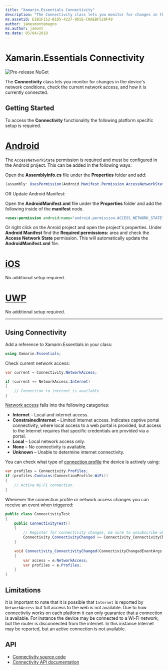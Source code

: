 ```yaml
---
title: "Xamarin.Essentials Connectivity"
description: "The Connectivity class lets you monitor for changes in the device's network conditions, check the current network access, and how it is currently connected."
ms.assetid: E1B1F152-B1D5-4227-965E-C0AEBF528F49
author: jamesmontemagno
ms.author: jamont
ms.date: 05/04/2018
---
```

# Xamarin.Essentials Connectivity

![Pre-release NuGet](~/media/shared/pre-release.png)

The **Connectivity** class lets you monitor for changes in the device's network conditions, check the current network access, and how it is currently connected.

## Getting Started

To access the **Connectivity** functionality the following platform specific setup is required.

# [Android](#tab/android)

The `AccessNetworkState` permission is required and must be configured in the Android project. This can be added in the following ways:

Open the **AssemblyInfo.cs** file under the **Properties** folder and add:

```csharp
[assembly: UsesPermission(Android.Manifest.Permission.AccessNetworkState)]
```

OR Update Android Manifest:

Open the **AndroidManifest.xml** file under the **Properties** folder and add the following inside of the **manifest** node.

```xml
<uses-permission android:name="android.permission.ACCESS_NETWORK_STATE" />
```

Or right click on the Anroid project and open the project's properties. Under **Android Manifest** find the **Required permissions:** area and check the **Access Network State** permission. This will automatically update the **AndroidManifest.xml** file.

# [iOS](#tab/ios)

No additional setup required.

# [UWP](#tab/uwp)

No additional setup required.

-----

## Using Connectivity

Add a reference to Xamarin.Essentials in your class:

```csharp
using Xamarin.Essentials;
```

Check current network access:

```csharp
var current = Connectivity.NetworkAccess;

if (current == NetworkAccess.Internet)
{
    // Connection to internet is available
}
```

[Network access](xref:Xamarin.Essentials.NetworkAccess) falls into the following categories:

* **Internet** – Local and internet access.
* **ConstrainedInternet** – Limited internet access. Indicates captive portal connectivity, where local access to a web portal is provided, but access to the Internet requires that specific credentials are provided via a portal.
* **Local** – Local network access only.
* **None** – No connectivity is available.
* **Unknown** – Unable to determine internet connectivity.

You can check what type of [connection profile](xref:Xamarin.Essentials.ConnectionProfile) the device is actively using:

```csharp
var profiles = Connectivity.Profiles;
if (profiles.Contains(ConnectionProfile.WiFi))
{
    // Active Wi-Fi connection.
}
```

Whenever the connection profile or network access changes you can receive an event when triggered:

```csharp
public class ConnectivityTest
{
    public ConnectivityTest()
    {
        // Register for connectivity changes, be sure to unsubscribe when finished
        Connectivity.ConnectivityChanged += Connectivity_ConnectivityChanged;
    }

    void Connectivity_ConnectivityChanged(ConnectivityChangedEventArgs  e)
    {
        var access = e.NetworkAccess;
        var profiles = e.Profiles;
    }
}
```

## Limitations

It is important to note that it is possible that `Internet` is reported by `NetworkAccess` but full access to the web is not available. Due to how connectivity works on each platform it can only guarantee that a connection is available. For instance the device may be connected to a Wi-Fi network, but the router is disconnected from the internet. In this instance Internet may be reported, but an active connection is not available.

## API

* [Connectivity source code](https://github.com/xamarin/Essentials/tree/master/Xamarin.Essentials/Connectivity)
* [Connectivity API documentation](xref:Xamarin.Essentials.Connectivity)
